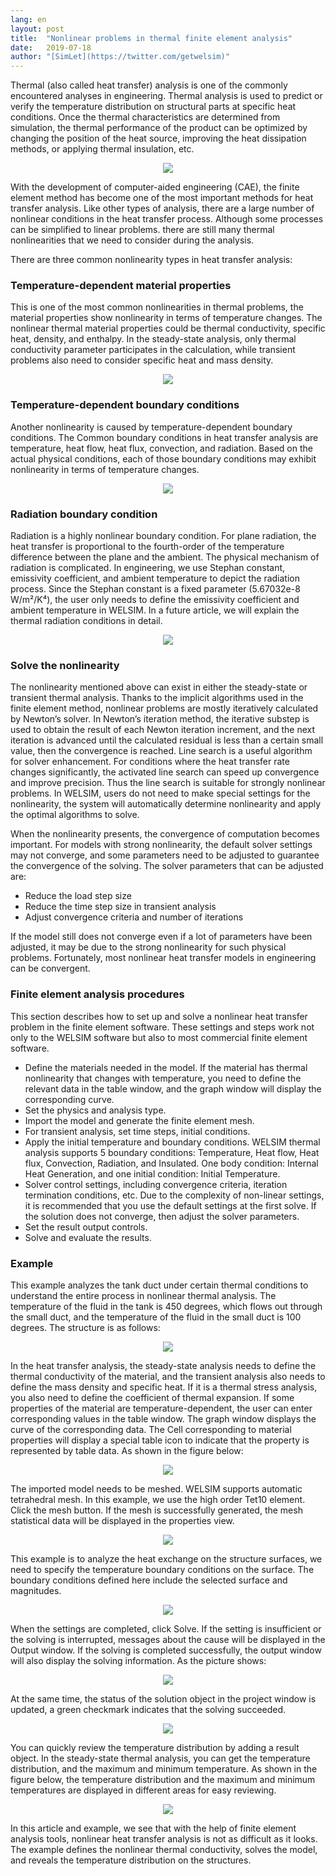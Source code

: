```yaml
---
lang: en
layout: post
title:  "Nonlinear problems in thermal finite element analysis"
date:   2019-07-18
author: "[SimLet](https://twitter.com/getwelsim)"
---
```


Thermal (also called heat transfer) analysis is one of the commonly encountered analyses in engineering. Thermal analysis is used to predict or verify the temperature distribution on structural parts at specific heat conditions. Once the thermal characteristics are determined from simulation, the thermal performance of the product can be optimized by changing the position of the heat source, improving the heat dissipation methods, or applying thermal insulation, etc.

<p align="center">
  <img src="https://miro.medium.com/max/1500/1*YDSYjbEA8G09swBLHCFLGQ.jpeg"/>
</p>

With the development of computer-aided engineering (CAE), the finite element method has become one of the most important methods for heat transfer analysis. Like other types of analysis, there are a large number of nonlinear conditions in the heat transfer process. Although some processes can be simplified to linear problems. there are still many thermal nonlinearities that we need to consider during the analysis.

There are three common nonlinearity types in heat transfer analysis:

### Temperature-dependent material properties

This is one of the most common nonlinearities in thermal problems, the material properties show nonlinearity in terms of temperature changes. The nonlinear thermal material properties could be thermal conductivity, specific heat, density, and enthalpy. In the steady-state analysis, only thermal conductivity parameter participates in the calculation, while transient problems also need to consider specific heat and mass density.

<p align="center">
  <img src="https://miro.medium.com/max/405/1*JAetQjTSWq4I9NoK7_1uLA.png"/>
</p>

### Temperature-dependent boundary conditions

Another nonlinearity is caused by temperature-dependent boundary conditions. The Common boundary conditions in heat transfer analysis are temperature, heat flow, heat flux, convection, and radiation. Based on the actual physical conditions, each of those boundary conditions may exhibit nonlinearity in terms of temperature changes.

<p align="center">
  <img src="https://miro.medium.com/max/459/1*YEwtWNnNwrJRtdecEa9SNA.png"/>
</p>

### Radiation boundary condition

Radiation is a highly nonlinear boundary condition. For plane radiation, the heat transfer is proportional to the fourth-order of the temperature difference between the plane and the ambient. The physical mechanism of radiation is complicated. In engineering, we use Stephan constant, emissivity coefficient, and ambient temperature to depict the radiation process. Since the Stephan constant is a fixed parameter (5.67032e-8 W/m²/K⁴), the user only needs to define the emissivity coefficient and ambient temperature in WELSIM. In a future article, we will explain the thermal radiation conditions in detail.

<p align="center">
  <img src="https://miro.medium.com/max/637/1*V60KJhN90SOzSRSAvs7qbQ.jpeg"/>
</p>

### Solve the nonlinearity

The nonlinearity mentioned above can exist in either the steady-state or transient thermal analysis. Thanks to the implicit algorithms used in the finite element method, nonlinear problems are mostly iteratively calculated by Newton’s solver. In Newton’s iteration method, the iterative substep is used to obtain the result of each Newton iteration increment, and the next iteration is advanced until the calculated residual is less than a certain small value, then the convergence is reached. Line search is a useful algorithm for solver enhancement. For conditions where the heat transfer rate changes significantly, the activated line search can speed up convergence and improve precision. Thus the line search is suitable for strongly nonlinear problems. In WELSIM, users do not need to make special settings for the nonlinearity, the system will automatically determine nonlinearity and apply the optimal algorithms to solve.

When the nonlinearity presents, the convergence of computation becomes important. For models with strong nonlinearity, the default solver settings may not converge, and some parameters need to be adjusted to guarantee the convergence of the solving. The solver parameters that can be adjusted are:

* Reduce the load step size
* Reduce the time step size in transient analysis
* Adjust convergence criteria and number of iterations

If the model still does not converge even if a lot of parameters have been adjusted, it may be due to the strong nonlinearity for such physical problems. Fortunately, most nonlinear heat transfer models in engineering can be convergent.


### Finite element analysis procedures

This section describes how to set up and solve a nonlinear heat transfer problem in the finite element software. These settings and steps work not only to the WELSIM software but also to most commercial finite element software.

* Define the materials needed in the model. If the material has thermal nonlinearity that changes with temperature, you need to define the relevant data in the table window, and the graph window will display the corresponding curve.
* Set the physics and analysis type.
* Import the model and generate the finite element mesh.
* For transient analysis, set time steps, initial conditions.
* Apply the initial temperature and boundary conditions. WELSIM thermal analysis supports 5 boundary conditions: Temperature, Heat flow, Heat flux, Convection, Radiation, and Insulated. One body condition: Internal Heat Generation, and one initial condition: Initial Temperature.
* Solver control settings, including convergence criteria, iteration termination conditions, etc. Due to the complexity of non-linear settings, it is recommended that you use the default settings at the first solve. If the solution does not converge, then adjust the solver parameters.
* Set the result output controls.
* Solve and evaluate the results.


### Example

This example analyzes the tank duct under certain thermal conditions to understand the entire process in nonlinear thermal analysis. The temperature of the fluid in the tank is 450 degrees, which flows out through the small duct, and the temperature of the fluid in the small duct is 100 degrees. The structure is as follows:

<p align="center">
  <img src="https://miro.medium.com/max/696/1*x0t4bwon2kB-DI69aCNOmA.png"/>
</p>

In the heat transfer analysis, the steady-state analysis needs to define the thermal conductivity of the material, and the transient analysis also needs to define the mass density and specific heat. If it is a thermal stress analysis, you also need to define the coefficient of thermal expansion. If some properties of the material are temperature-dependent, the user can enter corresponding values ​​in the table window. The graph window displays the curve of the corresponding data. The Cell corresponding to material properties will display a special table icon to indicate that the property is represented by table data. As shown in the figure below:

<p align="center">
  <img src="https://miro.medium.com/max/835/1*2JAl0QI23nnaQ0cK4YPY7A.png"/>
</p>

The imported model needs to be meshed. WELSIM supports automatic tetrahedral mesh. In this example, we use the high order Tet10 element. Click the mesh button. If the mesh is successfully generated, the mesh statistical data will be displayed in the properties view.

<p align="center">
  <img src="https://miro.medium.com/max/902/1*G-9JGZ3iyPGcoREIZKcN1g.png"/>
</p>

This example is to analyze the heat exchange on the structure surfaces, we need to specify the temperature boundary conditions on the surface. The boundary conditions defined here include the selected surface and magnitudes.

<p align="center">
  <img src="https://miro.medium.com/max/1176/1*2YlcsqNuowxOvozRen95bQ.png"/>
</p>

When the settings are completed, click Solve. If the setting is insufficient or the solving is interrupted, messages about the cause will be displayed in the Output window. If the solving is completed successfully, the output window will also display the solving information. As the picture shows:

<p align="center">
  <img src="https://miro.medium.com/max/616/1*CfB54WBvVirAJFQDFV8cwA.png"/>
</p>

At the same time, the status of the solution object in the project window is updated, a green checkmark indicates that the solving succeeded.

<p align="center">
  <img src="https://miro.medium.com/max/274/1*489XFSLDUS8nlmXOkxJ-Tw.png"/>
</p>

You can quickly review the temperature distribution by adding a result object. In the steady-state thermal analysis, you can get the temperature distribution, and the maximum and minimum temperature. As shown in the figure below, the temperature distribution and the maximum and minimum temperatures are displayed in different areas for easy reviewing.

<p align="center">
  <img src="https://miro.medium.com/max/1174/1*hBgMYeSA3Fb0bAp1AfO3Hw.png"/>
</p>

In this article and example, we see that with the help of finite element analysis tools, nonlinear heat transfer analysis is not as difficult as it looks. The example defines the nonlinear thermal conductivity, solves the model, and reveals the temperature distribution on the structures.


